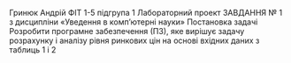 Гринюк Андрій ФІТ 1-5 підгрупа 1 Лабораторний проект ЗАВДАННЯ № 1 з дисципліни «Уведення в комп’ютерні науки»
Постановка задачі
Розробити програмне забезпечення (ПЗ), яке вирішує задачу розрахунку і аналізу рівня ринкових цін на
основі вхідних даних з таблиць 1 і 2
